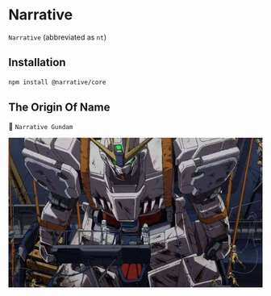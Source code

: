 # Narrative

`Narrative` (abbreviated as `nt`)

## Installation

```bash
npm install @narrative/core
```

## The Origin Of Name

🤖 `Narrative Gundam`

<img src="./public/images/narrative-gundam.jpg" alt="Narrative">